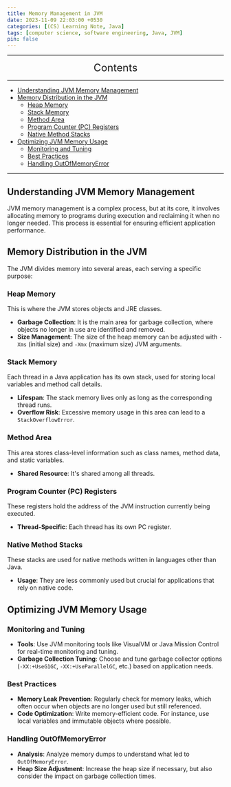 ```yaml
---
title: Memory Management in JVM
date: 2023-11-09 22:03:00 +0530
categories: [(CS) Learning Note, Java]
tags: [computer science, software engineering, Java, JVM]
pin: false
---
```


---
<center><font size='5'> Contents </font></center>

---

<!-- TOC -->
  * [Understanding JVM Memory Management](#understanding-jvm-memory-management)
  * [Memory Distribution in the JVM](#memory-distribution-in-the-jvm)
    * [Heap Memory](#heap-memory)
    * [Stack Memory](#stack-memory)
    * [Method Area](#method-area)
    * [Program Counter (PC) Registers](#program-counter-pc-registers)
    * [Native Method Stacks](#native-method-stacks)
  * [Optimizing JVM Memory Usage](#optimizing-jvm-memory-usage)
    * [Monitoring and Tuning](#monitoring-and-tuning)
    * [Best Practices](#best-practices)
    * [Handling OutOfMemoryError](#handling-outofmemoryerror)
<!-- TOC -->

---

## Understanding JVM Memory Management

JVM memory management is a complex process, but at its core, it involves allocating memory to programs during execution and reclaiming it when no longer needed. This process is essential for ensuring efficient application performance.

## Memory Distribution in the JVM

The JVM divides memory into several areas, each serving a specific purpose:

### Heap Memory

This is where the JVM stores objects and JRE classes.
- **Garbage Collection**: It is the main area for garbage collection, where objects no longer in use are identified and removed.
- **Size Management**: The size of the heap memory can be adjusted with `-Xms` (initial size) and `-Xmx` (maximum size) JVM arguments.

### Stack Memory

Each thread in a Java application has its own stack, used for storing local variables and method call details.
- **Lifespan**: The stack memory lives only as long as the corresponding thread runs.
- **Overflow Risk**: Excessive memory usage in this area can lead to a `StackOverflowError`.

### Method Area

This area stores class-level information such as class names, method data, and static variables.
- **Shared Resource**: It's shared among all threads.

### Program Counter (PC) Registers

These registers hold the address of the JVM instruction currently being executed.
- **Thread-Specific**: Each thread has its own PC register.

### Native Method Stacks

These stacks are used for native methods written in languages other than Java.
- **Usage**: They are less commonly used but crucial for applications that rely on native code.

## Optimizing JVM Memory Usage

### Monitoring and Tuning

- **Tools**: Use JVM monitoring tools like VisualVM or Java Mission Control for real-time monitoring and tuning.
- **Garbage Collection Tuning**: Choose and tune garbage collector options (`-XX:+UseG1GC`, `-XX:+UseParallelGC`, etc.) based on application needs.

### Best Practices

- **Memory Leak Prevention**: Regularly check for memory leaks, which often occur when objects are no longer used but still referenced.
- **Code Optimization**: Write memory-efficient code. For instance, use local variables and immutable objects where possible.

### Handling OutOfMemoryError

- **Analysis**: Analyze memory dumps to understand what led to `OutOfMemoryError`.
- **Heap Size Adjustment**: Increase the heap size if necessary, but also consider the impact on garbage collection times.
